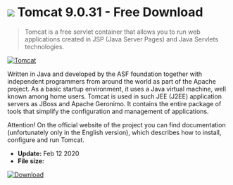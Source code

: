 # ![](https://cdn.softexe.net/static/icon/win.gif) Tomcat 9.0.31 - Free Download

> Tomcat is a free servlet container that allows you to run web applications created in JSP (Java Server Pages) and Java Servlets technologies.

[![Tomcat](https:https://tse4.mm.bing.net/th?id=OIP.HbkQgnQk5aoBx3Nu1BGUuQHaFU&pid=Api)](https://softexe.net/win/development-it/server/tomcat:heRR.html)

Written in Java and developed by the ASF foundation together with independent programmers from around the world as part of the Apache project. As a basic startup environment, it uses a Java virtual machine, well known among home users. Tomcat is used in such JEE (J2EE) application servers as JBoss and Apache Geronimo. It contains the entire package of tools that simplify the configuration and management of applications.
 
 Attention!
 On the official website of the project you can find documentation (unfortunately only in the English version), which describes how to install, configure and run Tomcat.


- **Update:** Feb 12 2020
- **File size:** 

[![Download](https://cdn.softexe.net/static/img/download.png)](https://softexe.net/win/development-it/server/tomcat:heRR.html)

